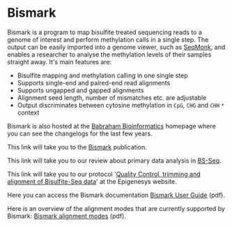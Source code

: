 # Bismark

Bismark is a program to map bisulfite treated sequencing reads to a genome of interest and perform methylation calls in a single step. The output can be easily imported into a genome viewer, such as [SeqMonk](http://www.bioinformatics.babraham.ac.uk/projects/seqmonk/), and enables a researcher to analyse the methylation levels of their samples straight away. It's main features are:

* Bisulfite mapping and methylation calling in one single step
* Supports single-end and paired-end read alignments
* Supports ungapped and gapped alignments
* Alignment seed length, number of mismatches etc. are adjustable
* Output discriminates between cytosine methylation in `CpG`, `CHG` and `CHH` `*` context

Bismark is also hosted at the [Babraham Bioinformatics](http://www.bioinformatics.babraham.ac.uk/projects/bismark/) homepage where you can see the changelogs for the last few years.

This link will take you to the [Bismark](http://www.ncbi.nlm.nih.gov/pubmed/21493656) publication.

This link will take you to our review about primary data analysis in [BS-Seq](http://www.ncbi.nlm.nih.gov/pubmed/22290186).

This link will take you to our protocol '[Quality Control, trimming and alignment of Bisulfite-Seq data](http://www.epigenesys.eu/en/protocols/bio-informatics/483-quality-control-trimming-and-alignment-of-bisulfite-seq-data-prot-57)' at the Epigenesys website.

Here you can access the Bismark documentation [Bismark User Guide](http://www.bioinformatics.babraham.ac.uk/projects/bismark/Bismark_User_Guide.pdf) (pdf).

Here is an overview of the alignment modes that are currently supported by Bismark: [Bismark alignment modes](http://www.bioinformatics.babraham.ac.uk/projects/bismark/Bismark_alignment_modes.pdf) (pdf).
